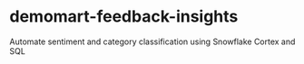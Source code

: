 # demomart-feedback-insights
Automate sentiment and category classification using Snowflake Cortex and SQL

